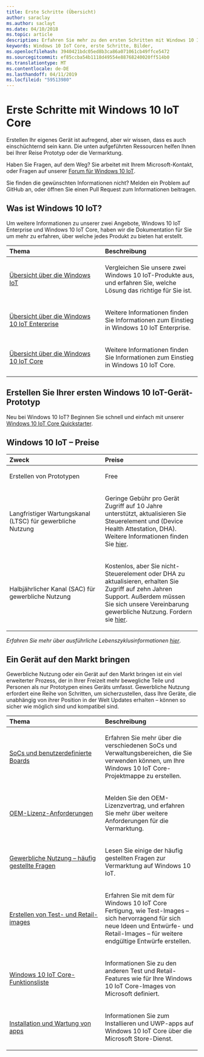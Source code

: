 ```yaml
---
title: Erste Schritte (Übersicht)
author: saraclay
ms.author: saclayt
ms.date: 04/10/2018
ms.topic: article
description: Erfahren Sie mehr zu den ersten Schritten mit Windows 10 IoT Core.
keywords: Windows 10 IoT Core, erste Schritte, Bilder,
ms.openlocfilehash: 3940421bdc05ed8b3ca86a071061cb49ffce5472
ms.sourcegitcommit: ef85ccba54b1118d49554e88768240020ff514b0
ms.translationtype: MT
ms.contentlocale: de-DE
ms.lasthandoff: 04/11/2019
ms.locfileid: "59513980"
---
```

# <a name="get-started-with-windows-10-iot-core"></a>Erste Schritte mit Windows 10 IoT Core

Erstellen Ihr eigenes Gerät ist aufregend, aber wir wissen, dass es auch einschüchternd sein kann. Die unten aufgeführten Ressourcen helfen Ihnen bei Ihrer Reise Prototyp oder die Vermarktung. 

Haben Sie Fragen, auf dem Weg? Sie arbeitet mit Ihrem Microsoft-Kontakt, oder Fragen auf unserer [Forum für Windows 10 IoT](https://social.msdn.microsoft.com/forums/en-US/home?forum=WindowsIoT).

Sie finden die gewünschten Informationen nicht? Melden ein Problem auf GitHub an, oder öffnen Sie einen Pull Request zum Informationen beitragen.

## <a name="what-is-windows-10-iot"></a>Was ist Windows 10 IoT?

Um weitere Informationen zu unserer zwei Angebote, Windows 10 IoT Enterprise und Windows 10 IoT Core, haben wir die Dokumentation für Sie um mehr zu erfahren, über welche jedes Produkt zu bieten hat erstellt.  

<table>
<colgroup>
<col width="50%" />
<col width="50%" />
</colgroup>
<thead>
<tr class="header">
<th align="left">Thema</th>
<th align="left">Beschreibung</th>
</tr>
</thead>
<tbody>

<tr class="odd">
<td align="left"><p><a href="windows-iot.md" data-raw-source="[Windows IoT Overview](windows-iot.md)">Übersicht über die Windows IoT</a></p></td>
<td align="left"><p>Vergleichen Sie unsere zwei Windows 10 IoT-Produkte aus, und erfahren Sie, welche Lösung das richtige für Sie ist.</p></td>
</tr>

<tr class="odd">
<td align="left"><p><a href="windows-iot-enterprise.md" data-raw-source="[Windows 10 IoT Enterprise Overview](windows-iot-enterprise.md)">Übersicht über die Windows 10 IoT Enterprise</a></p></td>
<td align="left"><p>Weitere Informationen finden Sie Informationen zum Einstieg in Windows 10 IoT Enterprise.</p></td>
</tr>

<tr class="odd">
<td align="left"><p><a href="windows-iot-core.md" data-raw-source="[Windows 10 IoT Core Overview](windows-iot-core.md)">Übersicht über die Windows 10 IoT Core</a></p></td>
<td align="left"><p>Weitere Informationen finden Sie Informationen zum Einstieg in Windows 10 IoT Core.</p></td>
</tr>

</tbody>
</table>

## <a name="build-your-first-windows-10-iot-device-prototype"></a>Erstellen Sie Ihrer ersten Windows 10 IoT-Gerät-Prototyp

Neu bei Windows 10 IoT? Beginnen Sie schnell und einfach mit unserer [Windows 10 IoT Core Quickstarter](tutorials/Tutorials.md). 

## <a name="windows-10-iot-pricing"></a>Windows 10 IoT – Preise

<table>
<colgroup>
<col width="50%" />
<col width="50%" />
</colgroup>
<thead>
<tr class="header">
<th align="left">Zweck</th>
<th align="left">Preise</th>
</tr>
</thead>
<tbody>

<tr class="odd">
<td align="left"><p>Erstellen von Prototypen</p></td>
<td align="left"><p>Free</p></td>
</tr>

<tr class="odd">
<td align="left"><p>Langfristiger Wartungskanal (LTSC) für gewerbliche Nutzung</p></td>
<td align="left"><p>Geringe Gebühr pro Gerät Zugriff auf 10 Jahre unterstützt, aktualisieren Sie Steuerelement und (Device Health Attestation, DHA). Weitere Informationen finden Sie <a href="https://docs.microsoft.com/windows-hardware/manufacture/iot/iotcoreservicesoverview" data-raw-source="[here](https://docs.microsoft.com/windows-hardware/manufacture/iot/iotcoreservicesoverview)">hier</a>.</p></td>
</tr>

<tr class="odd">
<td align="left"><p>Halbjährlicher Kanal (SAC) für gewerbliche Nutzung</p></td>
<td align="left"><p>Kostenlos, aber Sie nicht-Steuerelement oder DHA zu aktualisieren, erhalten Sie Zugriff auf zehn Jahren Support. Außerdem müssen Sie sich unsere Vereinbarung gewerbliche Nutzung. Fordern sie <a href="https://www.aka.ms/SAC-agreement">hier</a>.</p></td>
</tr>

</tbody>
</table>

<i>Erfahren Sie mehr über ausführliche Lebenszyklusinformationen [hier](https://support.microsoft.com/en-us/lifecycle/search?alpha=IoT%20Core)</i>.

## <a name="bring-a-device-to-market"></a>Ein Gerät auf den Markt bringen

Gewerbliche Nutzung oder ein Gerät auf den Markt bringen ist ein viel erweiterter Prozess, der in Ihrer Freizeit mehr bewegliche Teile und Personen als nur Prototypen eines Geräts umfasst. Gewerbliche Nutzung erfordert eine Reihe von Schritten, um sicherzustellen, dass Ihre Geräte, die unabhängig von ihrer Position in der Welt Updates erhalten – können so sicher wie möglich sind und kompatibel sind. 

<table>
<colgroup>
<col width="50%" />
<col width="50%" />
</colgroup>
<thead>
<tr class="header">
<th align="left">Thema</th>
<th align="left">Beschreibung</th>
</tr>
</thead>
<tbody>

<tr class="odd">
<td align="left"><p><a href="learn-about-hardware/SoCsAndCustomBoards.md" data-raw-source="[SoCs and Custom Boards](learn-about-hardware/SoCsAndCustomBoards.md)">SoCs und benutzerdefinierte Boards</a></p></td>
<td align="left"><p>Erfahren Sie mehr über die verschiedenen SoCs und Verwaltungsbereichen, die Sie verwenden können, um Ihre Windows 10 IoT Core-Projektmappe zu erstellen.</p></td>
</tr>

<tr class="odd">
<td align="left"><p><a href="https://docs.microsoft.com/windows-hardware/manufacture/iot/license-requirements" data-raw-source="[OEM License Requirements](https://docs.microsoft.com/windows-hardware/manufacture/iot/license-requirements)">OEM-Lizenz-Anforderungen</a></p></td>
<td align="left"><p>Melden Sie den OEM-Lizenzvertrag, und erfahren Sie mehr über weitere Anforderungen für die Vermarktung.</p></td>
</tr>

<tr class="odd">
<td align="left"><p><a href="https://docs.microsoft.com/windows-hardware/manufacture/iot/commercializationfaq" data-raw-source="[Commercialization FAQ](https://docs.microsoft.com/windows-hardware/manufacture/iot/commercializationfaq)">Gewerbliche Nutzung – häufig gestellte Fragen</a></p></td>
<td align="left"><p>Lesen Sie einige der häufig gestellten Fragen zur Vermarktung auf Windows 10 IoT.</p></td>
</tr>

<tr class="odd">
<td align="left"><p><a href="https://docs.microsoft.com/windows-hardware/manufacture/iot/iot-core-manufacturing-guide" data-raw-source="[Creating test and retail images](https://docs.microsoft.com/windows-hardware/manufacture/iot/iot-core-manufacturing-guide)">Erstellen von Test- und Retail-images</a></p></td>
<td align="left"><p>Erfahren Sie mit dem für Windows 10 IoT Core Fertigung, wie Test-Images – sich hervorragend für sich neue Ideen und Entwürfe- und Retail-Images – für weitere endgültige Entwürfe erstellen.</p></td>
</tr>

<tr class="odd">
<td align="left"><p><a href="https://docs.microsoft.com/windows-hardware/manufacture/iot/iot-core-feature-list" data-raw-source="[Windows 10 IoT Core feature list](https://docs.microsoft.com/windows-hardware/manufacture/iot/iot-core-feature-list)">Windows 10 IoT Core-Funktionsliste</a></p></td>
<td align="left"><p>Informationen Sie zu den anderen Test und Retail-Features wie für Ihre Windows 10 IoT Core-Images von Microsoft definiert.</p></td>
</tr>

<tr class="odd">
<td align="left"><p><a href="https://docs.microsoft.com/windows-hardware/service/iot/servicing-msstore" data-raw-source="[Installing and servicing apps](https://docs.microsoft.com/windows-hardware/service/iot/servicing-msstore)">Installation und Wartung von apps</a></p></td>
<td align="left"><p>Informationen Sie zum Installieren und UWP-apps auf Windows 10 IoT Core über die Microsoft Store-Dienst.</p></td>
</tr>


</tbody>
</table>
